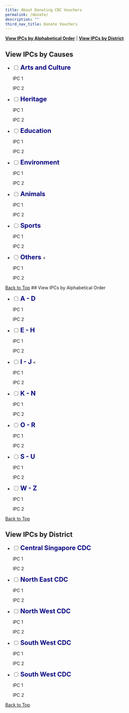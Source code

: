 ```yaml
---
title: About Donating CDC Vouchers
permalink: /donate/
description: ""
third_nav_title: Donate Vouchers
---
```

<span id="donate_page_top"></span>
<a href="#cdcv_page_az"><strong>View IPCs by Alphabetical Order</strong></a> | <a href="#cdcv_page_district"><strong>View IPCs by District</strong></a>

## View IPCs by Causes 

<ul class="jekyllcodex_accordion">
  <li>
    <input type="checkbox" id="accordion1">
    <label for="accordion1"><span style="font-weight: 700; font-size: 20px; font-style: normal; color:#000080">Arts and Culture</span></label>
    <div>
			<p>IPC 1</p>
			<p>IPC 2</p>
			</div>
	</li>  
  <li>
    <input type="checkbox" id="accordion2">
    <label for="accordion2"><span style="font-weight: 700; font-size: 20px; font-style: normal; color:#000080">Heritage</span></label>
    <div>
			<p>IPC 1</p>
			<p>IPC 2</p>
			</div>
	</li>  
  <li>
    <input type="checkbox" id="accordion3">
    <label for="accordion3"><span style="font-weight: 700; font-size: 20px; font-style: normal; color:#000080">Education</span></label>
    <div>
			<p>IPC 1</p>
			<p>IPC 2</p>
			</div>
	</li>  
  <li>
    <input type="checkbox" id="accordion4">
    <label for="accordion4"><span style="font-weight: 700; font-size: 20px; font-style: normal; color:#000080">Environment</span></label>
    <div>
			<p>IPC 1</p>
			<p>IPC 2</p>
			</div>
	</li>  
  <li>
    <input type="checkbox" id="accordion5">
    <label for="accordion5"><span style="font-weight: 700; font-size: 20px; font-style: normal; color:#000080">Animals</span></label>
    <div>
			<p>IPC 1</p>
			<p>IPC 2</p>
			</div>
	</li>  
  <li>
    <input type="checkbox" id="accordion6">
    <label for="accordion6"><span style="font-weight: 700; font-size: 20px; font-style: normal; color:#000080">Sports </span></label>
    <div>
			<p>IPC 1</p>
			<p>IPC 2</p>
			</div>
	</li>  
  <li>
    <input type="checkbox" id="accordion7">
    <label for="accordion7"><span style="font-weight: 700; font-size: 20px; font-style: normal; color:#000080">Others </span></label>
    <<div>
			<p>IPC 1</p>
			<p>IPC 2</p>
			</div>
	</li>  
</ul>
<a href="#donate_page_top">Back to Top</a>
<span id="donate_page_az"></span>
## View IPCs by Alphabetical Order

<ul class="jekyllcodex_accordion">
			<li>
    <input type="checkbox" id="accordion8">
    <label for="accordion8"><span style="font-weight: 700; font-size: 20px; font-style: normal; color:#000080">A - D</span></label>
    <div>
			<p>IPC 1</p>
			<p>IPC 2</p>
			</div>
	</li>  
  <li>
    <input type="checkbox" id="accordion9">
    <label for="accordion9"><span style="font-weight: 700; font-size: 20px; font-style: normal; color:#000080">E - H</span></label>
    <div>
			<p>IPC 1</p>
			<p>IPC 2</p>
			</div>
	</li>  
  <li>
    <input type="checkbox" id="accordion10">
    <label for="accordion10"><span style="font-weight: 700; font-size: 20px; font-style: normal; color:#000080">I - J</span></label>
    <<div>
			<p>IPC 1</p>
			<p>IPC 2</p>
			</div>
	</li>  
  <li>
    <input type="checkbox" id="accordion11">
    <label for="accordion11"><span style="font-weight: 700; font-size: 20px; font-style: normal; color:#000080">K - N</span></label>
    <div>
			<p>IPC 1</p>
			<p>IPC 2</p>
			</div>
	</li>  
  <li>
    <input type="checkbox" id="accordion12">
    <label for="accordion12"><span style="font-weight: 700; font-size: 20px; font-style: normal; color:#000080">O - R</span></label>
    <div>
			<p>IPC 1</p>
			<p>IPC 2</p>
			</div>
	</li>  
  <li>
    <input type="checkbox" id="accordion13">
    <label for="accordion13"><span style="font-weight: 700; font-size: 20px; font-style: normal; color:#000080">S - U</span></label>
    <div>
			<p>IPC 1</p>
			<p>IPC 2</p>
			</div>
	</li>  
  <li>
    <input type="checkbox" id="accordion14">
    <label for="accordion14"><span style="font-weight: 700; font-size: 20px; font-style: normal; color:#000080">W - Z</span></label>
    <div>
			<p>IPC 1</p>
			<p>IPC 2</p>
			</div>
	</li>  
  </ul>

<a href="#donate_page_top">Back to Top</a>
<a id="donate_page_district"></a>

## View IPCs by District

<ul class="jekyllcodex_accordion">
			<li>
    <input type="checkbox" id="accordion15">
    <label for="accordion15"><span style="font-weight: 700; font-size: 20px; font-style: normal; color:#000080">Central Singapore CDC</span></label>
    <div>
			<p>IPC 1</p>
			<p>IPC 2</p>
			</div>
	</li>  
  <li>
    <input type="checkbox" id="accordion16">
    <label for="accordion16"><span style="font-weight: 700; font-size: 20px; font-style: normal; color:#000080">North East CDC</span></label>
    <div>
			<p>IPC 1</p>
			<p>IPC 2</p>
			</div>
	</li>  
  <li>
    <input type="checkbox" id="accordion17">
    <label for="accordion17"><span style="font-weight: 700; font-size: 20px; font-style: normal; color:#000080">North West CDC</span></label>
    <div>
			<p>IPC 1</p>
			<p>IPC 2</p>
			</div>
	</li>  
  <li>
    <input type="checkbox" id="accordion18">
    <label for="accordion18"><span style="font-weight: 700; font-size: 20px; font-style: normal; color:#000080">South West CDC</span></label>
   <div>
			<p>IPC 1</p>
			<p>IPC 2</p>
			</div>
	</li>  
  <li>
    <input type="checkbox" id="accordion19">
    <label for="accordion19"><span style="font-weight: 700; font-size: 20px; font-style: normal; color:#000080">South West CDC</span></label>
    <div>
			<p>IPC 1</p>
			<p>IPC 2</p>
			</div>
	</li>  
</ul>

[Back to Top](#donate_page_top)